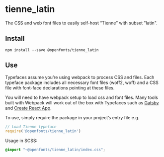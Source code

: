 
# tienne_latin

The CSS and web font files to easily self-host “Tienne” with subset "latin".

## Install

`npm install --save @openfonts/tienne_latin`

## Use

Typefaces assume you’re using webpack to process CSS and files. Each typeface
package includes all necessary font files (woff2, woff) and a CSS file with
font-face declarations pointing at these files.

You will need to have webpack setup to load css and font files. Many tools built
with Webpack will work out of the box with Typefaces such as [Gatsby](https://github.com/gatsbyjs/gatsby)
and [Create React App](https://github.com/facebookincubator/create-react-app).

To use, simply require the package in your project’s entry file e.g.

```javascript
// Load Tienne typeface
require('@openfonts/tienne_latin')
```

Usage in SCSS:
```scss
@import "~@openfonts/tienne_latin/index.css";
```
